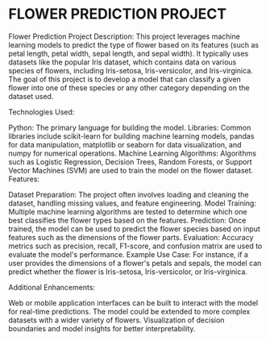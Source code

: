 # FLOWER PREDICTION PROJECT
Flower Prediction Project
Description: This project leverages machine learning models to predict the type of flower based on its features (such as petal length, petal width, sepal length, and sepal width). It typically uses datasets like the popular Iris dataset, which contains data on various species of flowers, including Iris-setosa, Iris-versicolor, and Iris-virginica. The goal of this project is to develop a model that can classify a given flower into one of these species or any other category depending on the dataset used.

Technologies Used:

Python: The primary language for building the model.
Libraries: Common libraries include scikit-learn for building machine learning models, pandas for data manipulation, matplotlib or seaborn for data visualization, and numpy for numerical operations.
Machine Learning Algorithms: Algorithms such as Logistic Regression, Decision Trees, Random Forests, or Support Vector Machines (SVM) are used to train the model on the flower dataset.
Features:

Dataset Preparation: The project often involves loading and cleaning the dataset, handling missing values, and feature engineering.
Model Training: Multiple machine learning algorithms are tested to determine which one best classifies the flower types based on the features.
Prediction: Once trained, the model can be used to predict the flower species based on input features such as the dimensions of the flower parts.
Evaluation: Accuracy metrics such as precision, recall, F1-score, and confusion matrix are used to evaluate the model's performance.
Example Use Case: For instance, if a user provides the dimensions of a flower's petals and sepals, the model can predict whether the flower is Iris-setosa, Iris-versicolor, or Iris-virginica.

Additional Enhancements:

Web or mobile application interfaces can be built to interact with the model for real-time predictions.
The model could be extended to more complex datasets with a wider variety of flowers.
Visualization of decision boundaries and model insights for better interpretability.
